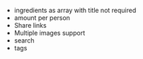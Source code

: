 
- ingredients as array with title not required
- amount per person
- Share links
- Multiple images support
- search
- tags